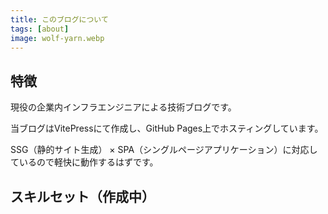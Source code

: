 ```yaml
---
title: このブログについて
tags: [about]
image: wolf-yarn.webp
---
```


<script setup>
import PieChart from "../.vitepress/theme/components/PieChart.vue"
</script>


## 特徴
現役の企業内インフラエンジニアによる技術ブログです。

当ブログはVitePressにて作成し、GitHub Pages上でホスティングしています。

SSG（静的サイト生成） × SPA（シングルページアプリケーション）に対応しているので軽快に動作するはずです。

## スキルセット（作成中）
<PieChart />